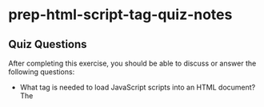 # prep-html-script-tag-quiz-notes

## Quiz Questions

After completing this exercise, you should be able to discuss or answer the following questions:

- What tag is needed to load JavaScript scripts into an HTML document?
  The <script> tag is needed to load JavaScript into HTML.

- How do you use a script tag to write JavaScript directly in the HTML document?
  In between opening and closing <script> tags, JavaScript code can be written.
  This will allow Javascript to be written inside of the HTML document.

- How do you use a script tag to load an external JavaScript file?
  You need <script src ="example.js"> to load an external JavaScript file.
## Notes

All student notes should be written here.


How to write `Code Examples` in markdown

for JS:
```javascript
const data = "Howdy"
```

for HTML:
```html
<div>
  <p>This is text content</p>
</div>
```

for CSS:
```css
div {
  width:100%
}
```
